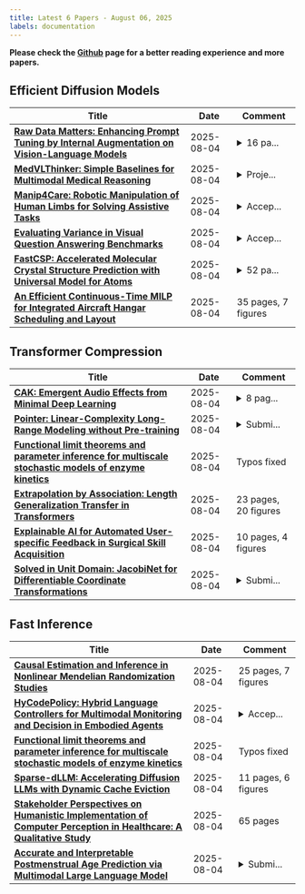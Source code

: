 ```yaml
---
title: Latest 6 Papers - August 06, 2025
labels: documentation
---
```

**Please check the [Github](https://github.com/zezhishao/MTS_Daily_ArXiv) page for a better reading experience and more papers.**

## Efficient Diffusion Models
| **Title** | **Date** | **Comment** |
| --- | --- | --- |
| **[Raw Data Matters: Enhancing Prompt Tuning by Internal Augmentation on Vision-Language Models](http://arxiv.org/abs/2508.02671v1)** | 2025-08-04 | <details><summary>16 pa...</summary><p>16 pages, 6 figures, 15 tables</p></details> |
| **[MedVLThinker: Simple Baselines for Multimodal Medical Reasoning](http://arxiv.org/abs/2508.02669v1)** | 2025-08-04 | <details><summary>Proje...</summary><p>Project page and code: https://ucsc-vlaa.github.io/MedVLThinker/</p></details> |
| **[Manip4Care: Robotic Manipulation of Human Limbs for Solving Assistive Tasks](http://arxiv.org/abs/2508.02649v1)** | 2025-08-04 | <details><summary>Accep...</summary><p>Accepted to IROS 2025</p></details> |
| **[Evaluating Variance in Visual Question Answering Benchmarks](http://arxiv.org/abs/2508.02645v1)** | 2025-08-04 | <details><summary>Accep...</summary><p>Accepted in ICCV 2025 Workshop on What's Next in Multimodal Foundational Models</p></details> |
| **[FastCSP: Accelerated Molecular Crystal Structure Prediction with Universal Model for Atoms](http://arxiv.org/abs/2508.02641v1)** | 2025-08-04 | <details><summary>52 pa...</summary><p>52 pages, 19 figures, 6 tables</p></details> |
| **[An Efficient Continuous-Time MILP for Integrated Aircraft Hangar Scheduling and Layout](http://arxiv.org/abs/2508.02640v1)** | 2025-08-04 | 35 pages, 7 figures |

## Transformer Compression
| **Title** | **Date** | **Comment** |
| --- | --- | --- |
| **[CAK: Emergent Audio Effects from Minimal Deep Learning](http://arxiv.org/abs/2508.02643v1)** | 2025-08-04 | <details><summary>8 pag...</summary><p>8 pages, 3 figures, code and other resources at https://github.com/gloame-ai/cak-audio/tree/main/cak-audio</p></details> |
| **[Pointer: Linear-Complexity Long-Range Modeling without Pre-training](http://arxiv.org/abs/2508.02631v1)** | 2025-08-04 | <details><summary>Submi...</summary><p>Submitted to Nordic AI Meet 2025</p></details> |
| **[Functional limit theorems and parameter inference for multiscale stochastic models of enzyme kinetics](http://arxiv.org/abs/2409.06565v2)** | 2025-08-04 | Typos fixed |
| **[Extrapolation by Association: Length Generalization Transfer in Transformers](http://arxiv.org/abs/2506.09251v2)** | 2025-08-04 | 23 pages, 20 figures |
| **[Explainable AI for Automated User-specific Feedback in Surgical Skill Acquisition](http://arxiv.org/abs/2508.02593v1)** | 2025-08-04 | 10 pages, 4 figures |
| **[Solved in Unit Domain: JacobiNet for Differentiable Coordinate Transformations](http://arxiv.org/abs/2508.02537v1)** | 2025-08-04 | <details><summary>Submi...</summary><p>Submitted to CMAME, revision in progress</p></details> |

## Fast Inference
| **Title** | **Date** | **Comment** |
| --- | --- | --- |
| **[Causal Estimation and Inference in Nonlinear Mendelian Randomization Studies](http://arxiv.org/abs/2402.01121v2)** | 2025-08-04 | 25 pages, 7 figures |
| **[HyCodePolicy: Hybrid Language Controllers for Multimodal Monitoring and Decision in Embodied Agents](http://arxiv.org/abs/2508.02629v1)** | 2025-08-04 | <details><summary>Accep...</summary><p>Accepted to ICCV 2025 Workshop on Multi-Modal Reasoning for Agentic Intelligence</p></details> |
| **[Functional limit theorems and parameter inference for multiscale stochastic models of enzyme kinetics](http://arxiv.org/abs/2409.06565v2)** | 2025-08-04 | Typos fixed |
| **[Sparse-dLLM: Accelerating Diffusion LLMs with Dynamic Cache Eviction](http://arxiv.org/abs/2508.02558v1)** | 2025-08-04 | 11 pages, 6 figures |
| **[Stakeholder Perspectives on Humanistic Implementation of Computer Perception in Healthcare: A Qualitative Study](http://arxiv.org/abs/2508.02550v1)** | 2025-08-04 | 65 pages |
| **[Accurate and Interpretable Postmenstrual Age Prediction via Multimodal Large Language Model](http://arxiv.org/abs/2508.02525v1)** | 2025-08-04 | <details><summary>Submi...</summary><p>Submitted to the NeurIPS 2025 Workshop GenAI4Health. Conference website: https://aihealth.ischool.utexas.edu/GenAI4HealthNeurips2025/</p></details> |

